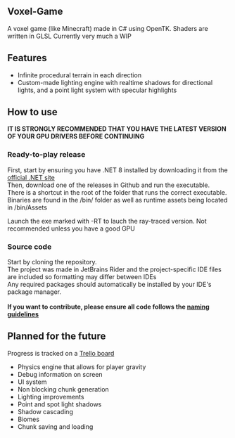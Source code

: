 Voxel-Game
---

A voxel game (like Minecraft) made in C# using OpenTK. Shaders are written in GLSL
Currently very much a WIP

Features
---

- Infinite procedural terrain in each direction
- Custom-made lighting engine with realtime shadows for directional lights, and a point light system with specular highlights

How to use
---

**IT IS STRONGLY RECOMMENDED THAT YOU HAVE THE LATEST VERSION OF YOUR GPU DRIVERS BEFORE CONTINUING**

### Ready-to-play release
First, start by ensuring you have .NET 8 installed by downloading it from the [official .NET site](https://dotnet.microsoft.com/en-us/download/dotnet/8.0)<br>
Then, download one of the releases in Github and run the executable.<br>
There is a shortcut in the root of the folder that runs the correct executable. Binaries are found in the /bin/ folder as well as runtime assets being located in /bin/Assets

Launch the exe marked with -RT to lauch the ray-traced version. Not recommended unless you have a good GPU

### Source code
Start by cloning the repository.<br>
The project was made in JetBrains Rider and the project-specific IDE files are included so formatting may differ between IDEs<br>
Any required packages should automatically be installed by your IDE's package manager.
<br><br>
**If you want to contribute, please ensure all code follows the [naming guidelines](https://github.com/timurinal/Voxel-Game/blob/main/VoxelGame/README.md)**

Planned for the future
---

Progress is tracked on a [Trello board](https://trello.com/b/lt8gN72f)<br>
- Physics engine that allows for player gravity
- Debug information on screen
- UI system
- Non blocking chunk generation
- Lighting improvements
- Point and spot light shadows
- Shadow cascading
- Biomes
- Chunk saving and loading
